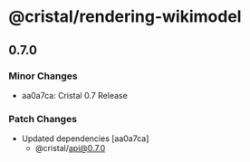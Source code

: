 # @cristal/rendering-wikimodel

## 0.7.0

### Minor Changes

- aa0a7ca: Cristal 0.7 Release

### Patch Changes

- Updated dependencies [aa0a7ca]
  - @cristal/api@0.7.0
